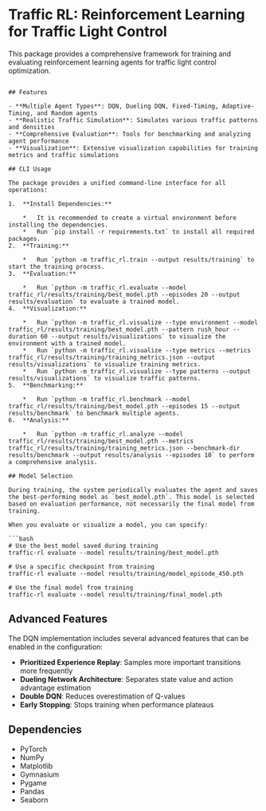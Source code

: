 # Traffic RL: Reinforcement Learning for Traffic Light Control

This package provides a comprehensive framework for training and evaluating reinforcement learning agents for traffic light control optimization.
```

## Features

- **Multiple Agent Types**: DQN, Dueling DQN, Fixed-Timing, Adaptive-Timing, and Random agents
- **Realistic Traffic Simulation**: Simulates various traffic patterns and densities
- **Comprehensive Evaluation**: Tools for benchmarking and analyzing agent performance
- **Visualization**: Extensive visualization capabilities for training metrics and traffic simulations

## CLI Usage

The package provides a unified command-line interface for all operations:

1.  **Install Dependencies:**

    *   It is recommended to create a virtual environment before installing the dependencies.
    *   Run `pip install -r requirements.txt` to install all required packages.
2.  **Training:**

    *   Run `python -m traffic_rl.train --output results/training` to start the training process.
3.  **Evaluation:**

    *   Run `python -m traffic_rl.evaluate --model traffic_rl/results/training/best_model.pth --episodes 20 --output results/evaluation` to evaluate a trained model.
4.  **Visualization:**

    *   Run `python -m traffic_rl.visualize --type environment --model traffic_rl/results/training/best_model.pth --pattern rush_hour --duration 60 --output results/visualizations` to visualize the environment with a trained model.
    *   Run `python -m traffic_rl.visualize --type metrics --metrics traffic_rl/results/training/training_metrics.json --output results/visualizations` to visualize training metrics.
    *   Run `python -m traffic_rl.visualize --type patterns --output results/visualizations` to visualize traffic patterns.
5.  **Benchmarking:**

    *   Run `python -m traffic_rl.benchmark --model traffic_rl/results/training/best_model.pth --episodes 15 --output results/benchmark` to benchmark multiple agents.
6.  **Analysis:**

    *   Run `python -m traffic_rl.analyze --model traffic_rl/results/training/best_model.pth --metrics traffic_rl/results/training/training_metrics.json --benchmark-dir results/benchmark --output results/analysis --episodes 10` to perform a comprehensive analysis.

## Model Selection

During training, the system periodically evaluates the agent and saves the best-performing model as `best_model.pth`. This model is selected based on evaluation performance, not necessarily the final model from training.

When you evaluate or visualize a model, you can specify:

```bash
# Use the best model saved during training
traffic-rl evaluate --model results/training/best_model.pth

# Use a specific checkpoint from training
traffic-rl evaluate --model results/training/model_episode_450.pth

# Use the final model from training
traffic-rl evaluate --model results/training/final_model.pth
```

## Advanced Features

The DQN implementation includes several advanced features that can be enabled in the configuration:

- **Prioritized Experience Replay**: Samples more important transitions more frequently
- **Dueling Network Architecture**: Separates state value and action advantage estimation
- **Double DQN**: Reduces overestimation of Q-values
- **Early Stopping**: Stops training when performance plateaus

## Dependencies

- PyTorch
- NumPy
- Matplotlib
- Gymnasium
- Pygame
- Pandas
- Seaborn
